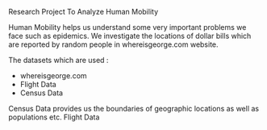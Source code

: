 Research Project To Analyze Human Mobility

Human Mobility helps us understand some very important problems we face such as epidemics. We investigate the locations of dollar bills which are reported by random people in whereisgeorge.com website. 

The datasets which are used : 
- whereisgeorge.com
- Flight Data
- Census Data

Census Data provides us the boundaries of geographic locations as well as populations etc.
Flight Data
